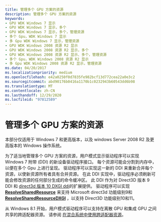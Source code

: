 ```yaml
---
title: 管理多个 GPU 方案的资源
description: 管理多个 GPU 方案的资源
keywords:
- GPU WDK Windows 7 显示
- GPU WDK Windows 7 显示，多个
- GPU WDK Windows 7 显示，多个，管理资源
- 多个 Gpu，WDK Windows 7 显示
- 多 Gpu WDK Windows 7 显示，管理资源
- GPU WDK Windows 2008 资源 R2 显示
- GPU WDK Windows 2008 资源 R2 显示，多个
- GPU WDK Windows 2008 资源 R2 显示、多个，管理资源
- 多个 Gpu，WDK Windows 2008 资源 R2 显示
- 多 Gpu WDK Windows 2008 资源 R2 显示，管理资源
ms.date: 04/20/2017
ms.localizationpriority: medium
ms.openlocfilehash: e42a0250f0d7835fe982bcf13d772cea22a0e3c2
ms.sourcegitcommit: abd90176b0416a1170b1c0232943b60543dd6b98
ms.translationtype: MT
ms.contentlocale: zh-CN
ms.lasthandoff: 12/29/2020
ms.locfileid: "97812589"
---
```

# <a name="managing-resources-for-multiple-gpu-scenarios"></a>管理多个 GPU 方案的资源

本部分仅适用于 Windows 7 和更高版本，以及 windows Server 2008 R2 及更高版本的 Windows 操作系统。

为了适当地管理多个 GPU 方案的资源，用户模式显示驱动程序可以实现 Windows 7 附带 (DDI) 的新设备驱动程序接口。 每个资源可能会分割到内存中，以便在多个 Gpu 上进行呈现。 驱动程序可以实现这一新的 DDI 来重新合并每个资源，以使新资源所有者具有合并资源。 在此 DDI 实现中，驱动程序必须刷新可能会修改资源的任何部分生成的命令缓冲区。 此 DDI 作为对 Direct3D 版本 9 DDI 和 [direct3d 版本 10 DXGI ddi](supporting-the-dxgi-ddi.md)的扩展提供。 驱动程序可以实现 [**ResolveSharedResource**](/windows-hardware/drivers/ddi/d3dumddi/nc-d3dumddi-pfnd3dddi_resolvesharedresource) 来支持 Microsoft direct3d 功能级别9和 [**ResolveSharedResourceDXGI**](/windows-hardware/drivers/ddi/dxgiddi/ns-dxgiddi-dxgi1_1_ddi_base_functions) ，以支持 Direct3D 功能级别10和11。

从 Windows 8.1 开始，用户模式驱动程序可以支持在离散 GPU 和集成 GPU 之间共享的跨适配器资源。 请参阅 [在混合系统中使用跨适配器资源](using-cross-adapter-resources-in-a-hybrid-system.md)。
